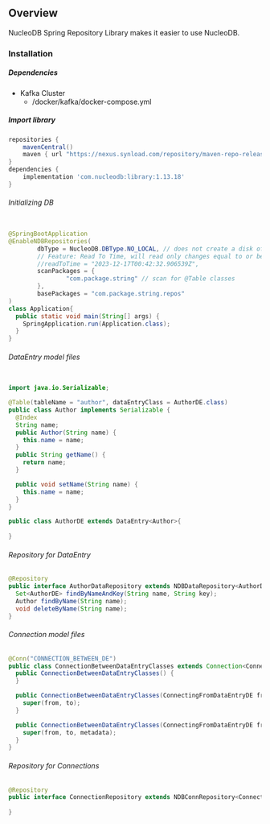 ## Overview
NucleoDB Spring Repository Library makes it easier to use NucleoDB.

### Installation

##### Dependencies

* Kafka Cluster
  * /docker/kafka/docker-compose.yml

##### Import library
```groovy
repositories {
    mavenCentral()
    maven { url "https://nexus.synload.com/repository/maven-repo-releases/" }
}
dependencies {
    implementation 'com.nucleodb:library:1.13.18'
}
```

###### Initializing DB
```java

@SpringBootApplication
@EnableNDBRepositories(
        dbType = NucleoDB.DBType.NO_LOCAL, // does not create a disk of current up-to-date version of DB
        // Feature: Read To Time, will read only changes equal to or before the date set.
        //readToTime = "2023-12-17T00:42:32.906539Z",
        scanPackages = {
                "com.package.string" // scan for @Table classes
        },
        basePackages = "com.package.string.repos"
)
class Application{
  public static void main(String[] args) {
    SpringApplication.run(Application.class);
  }
}
```

###### DataEntry model files
```java

import java.io.Serializable;

@Table(tableName = "author", dataEntryClass = AuthorDE.class)
public class Author implements Serializable {
  @Index
  String name;
  public Author(String name) {
    this.name = name;
  }
  public String getName() {
    return name;
  }

  public void setName(String name) {
    this.name = name;
  }
}

public class AuthorDE extends DataEntry<Author>{
  
}
```

###### Repository for DataEntry
```java
@Repository
public interface AuthorDataRepository extends NDBDataRepository<AuthorDE, String>{
  Set<AuthorDE> findByNameAndKey(String name, String key);
  Author findByName(String name);
  void deleteByName(String name);
}
```

###### Connection model files
```java
@Conn("CONNECTION_BETWEEN_DE")
public class ConnectionBetweenDataEntryClasses extends Connection<ConnectingToDataEntryDE, ConnectingFromDataEntryDE>{
  public ConnectionBetweenDataEntryClasses() {
  }

  public ConnectionBetweenDataEntryClasses(ConnectingFromDataEntryDE from, ConnectingToDataEntryDE to) {
    super(from, to);
  }

  public ConnectionBetweenDataEntryClasses(ConnectingFromDataEntryDE from, ConnectingToDataEntryDE to, Map<String, String> metadata) {
    super(from, to, metadata);
  }
}
```

###### Repository for Connections

```java
@Repository
public interface ConnectionRepository extends NDBConnRepository<ConnectionBetweenDataEntryClasses, String, ConnectingFromDataEntryDE, ConnectingFromDataEntryDE>{
  
}
```